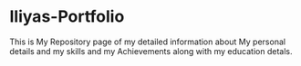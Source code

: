 # Iliyas-Portfolio
This is My Repository page of my detailed information  about My personal details and my skills and my Achievements along with my education detals.
